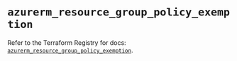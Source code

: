 # `azurerm_resource_group_policy_exemption`

Refer to the Terraform Registry for docs: [`azurerm_resource_group_policy_exemption`](https://registry.terraform.io/providers/hashicorp/azurerm/4.41.0/docs/resources/resource_group_policy_exemption).
